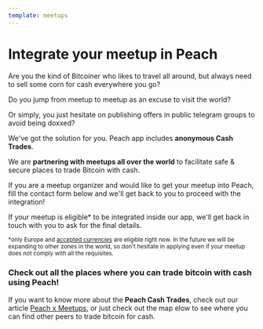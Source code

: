 ```yaml
---
template: meetups
---
```


<!--[headline]-->

# Integrate your meetup in Peach

<!--[intro]-->

Are you the kind of Bitcoiner who likes to travel all around, but always need to sell some corn for cash everywhere you go?

Do you jump from meetup to meetup as an excuse to visit the world?

Or simply, you just hesitate on publishing offers in public telegram groups to avoid being doxxed?

We've got the solution for you.
Peach app includes **anonymous Cash Trades**.

We are **partnering with meetups all over the world** to facilitate safe & secure places to trade Bitcoin with cash.

If you are a meetup organizer and would like to get your meetup into Peach, fill the contact form below and we'll get back to you to proceed with the integration!

If your meetup is eligible\* to be integrated inside our app, we'll get back in touch with you to ask for the final details.

<small>\*only Europe and [accepted currencies](/how-it-works/#payment) are eligible right now. In the future we will be expanding to other zones in the world, so don't hesitate in applying even if your meetup does not comply with all the requisites.</small>

<!--[map]-->

### Check out all the places where you can trade bitcoin with cash using Peach!

If you want to know more about the **Peach Cash Trades**, check out our article [Peach x Meetups](/blog/peach-for-meetups/), or just check out the map elow to see where you can find other peers to trade bitcoin for cash.

